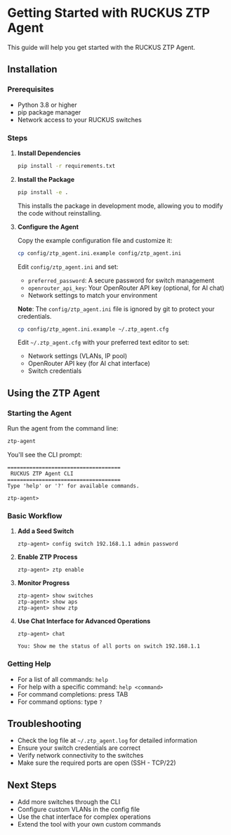 # Getting Started with RUCKUS ZTP Agent

This guide will help you get started with the RUCKUS ZTP Agent.

## Installation

### Prerequisites

- Python 3.8 or higher
- pip package manager
- Network access to your RUCKUS switches

### Steps

1. **Install Dependencies**

   ```bash
   pip install -r requirements.txt
   ```

2. **Install the Package**

   ```bash
   pip install -e .
   ```

   This installs the package in development mode, allowing you to modify the code without reinstalling.

3. **Configure the Agent**

   Copy the example configuration file and customize it:
   
   ```bash
   cp config/ztp_agent.ini.example config/ztp_agent.ini
   ```
   
   Edit `config/ztp_agent.ini` and set:
   - `preferred_password`: A secure password for switch management
   - `openrouter_api_key`: Your OpenRouter API key (optional, for AI chat)
   - Network settings to match your environment
   
   **Note**: The `config/ztp_agent.ini` file is ignored by git to protect your credentials.

   ```bash
   cp config/ztp_agent.ini.example ~/.ztp_agent.cfg
   ```

   Edit `~/.ztp_agent.cfg` with your preferred text editor to set:
   - Network settings (VLANs, IP pool)
   - OpenRouter API key (for AI chat interface)
   - Switch credentials

## Using the ZTP Agent

### Starting the Agent

Run the agent from the command line:

```bash
ztp-agent
```

You'll see the CLI prompt:

```
====================================
 RUCKUS ZTP Agent CLI
====================================
Type 'help' or '?' for available commands.

ztp-agent>
```

### Basic Workflow

1. **Add a Seed Switch**

   ```
   ztp-agent> config switch 192.168.1.1 admin password
   ```

2. **Enable ZTP Process**

   ```
   ztp-agent> ztp enable
   ```

3. **Monitor Progress**

   ```
   ztp-agent> show switches
   ztp-agent> show aps
   ztp-agent> show ztp
   ```

4. **Use Chat Interface for Advanced Operations**

   ```
   ztp-agent> chat
   
   You: Show me the status of all ports on switch 192.168.1.1
   ```

### Getting Help

- For a list of all commands: `help`
- For help with a specific command: `help <command>`
- For command completions: press TAB
- For command options: type `?`

## Troubleshooting

- Check the log file at `~/.ztp_agent.log` for detailed information
- Ensure your switch credentials are correct
- Verify network connectivity to the switches
- Make sure the required ports are open (SSH - TCP/22)

## Next Steps

- Add more switches through the CLI
- Configure custom VLANs in the config file
- Use the chat interface for complex operations
- Extend the tool with your own custom commands
